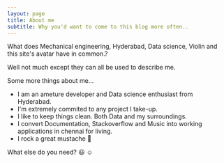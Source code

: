 ```yaml
---
layout: page
title: About me
subtitle: Why you'd want to come to this blog more often..
---
```


What does Mechanical engineering, Hyderabad, Data science, Violin and this site's avatar have in common.?

Well not much except they can all be used to describe me.

Some more things about me...

- I am an ameture developer and Data science enthusiast from Hyderabad.
- I'm extremely commited to any project I take-up.
- I like to keep things clean. Both Data and my surroundings.
- I convert Documentation, Stackoverflow and Music into working applications in chennai for living.
- I rock a great mustache  :man:


What else do you need? :smiley: :relaxed:


<!-- TODO D3 about abiliies  -->
